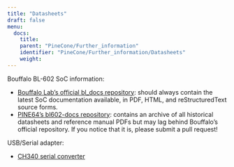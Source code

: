 ```yaml
---
title: "Datasheets"
draft: false
menu:
  docs:
    title:
    parent: "PineCone/Further_information"
    identifier: "PineCone/Further_information/Datasheets"
    weight: 
---
```


Bouffalo BL-602 SoC information:

* [Bouffalo Lab’s official bl_docs repository](https://github.com/bouffalolab/bl_docs): should always contain the latest SoC documentation available, in PDF, HTML, and reStructuredText source forms.
* [PINE64’s bl602-docs repository](https://github.com/pine64/bl602-docs/tree/main/mirrored): contains an archive of all historical datasheets and reference manual PDFs but may lag behind Bouffalo’s official repository. If you notice that it is, please submit a pull request!

USB/Serial adapter:

* [CH340 serial converter](https://cdn.sparkfun.com/datasheets/Dev/Arduino/Other/CH340DS1.PDF)
